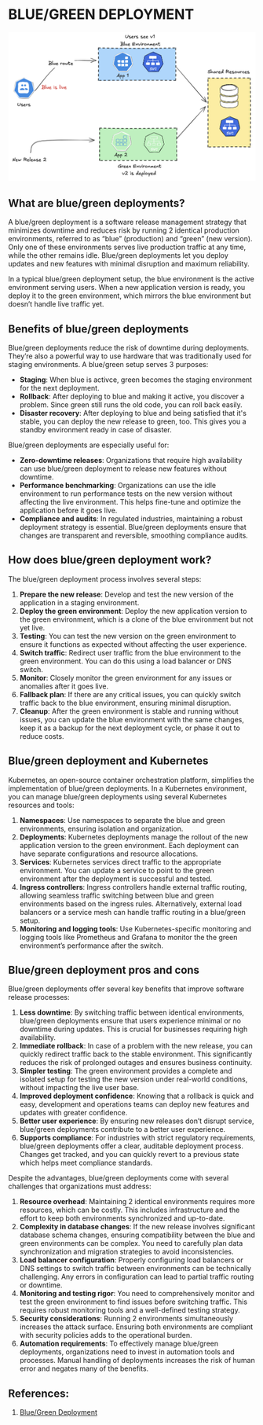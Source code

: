 # BLUE/GREEN DEPLOYMENT

![1761756883993](image/bluegreen_deployment/1761756883993.png)

## What are blue/green deployments?

A blue/green deployment is a software release management strategy that minimizes downtime and reduces risk by running 2 identical production environments, referred to as “blue” (production) and “green” (new version). Only one of these environments serves live production traffic at any time, while the other remains idle. Blue/green deployments let you deploy updates and new features with minimal disruption and maximum reliability.

In a typical blue/green deployment setup, the blue environment is the active environment serving users. When a new application version is ready, you deploy it to the green environment, which mirrors the blue environment but doesn’t handle live traffic yet.

## Benefits of blue/green deployments

Blue/green deployments reduce the risk of downtime during deployments. They’re also a powerful way to use hardware that was traditionally used for staging environments. A blue/green setup serves 3 purposes:

- __Staging__: When blue is activce, green becomes the staging environment for the next deployment.
- __Rollback__: After deploying to blue and making it active, you discover a problem. Since green still runs the old code,
you can roll back easily.
- __Disaster recovery__: After deploying to blue and being satisfied that it's stable, you can deploy the new release to green, too.
This gives you a standby environment ready in case of disaster.

Blue/green deployments are especially useful for:

- __Zero-downtime releases__: Organizations that require high availability can use blue/green deployment to release new features without downtime.
- __Performance benchmarking__: Organizations can use the idle environment to run performance tests on the new version without affecting the live
environment. This helps fine-tune and optimize the application before it goes live.
- __Compliance and audits__: In regulated industries, maintaining a robust deployment strategy is essential. Blue/green deployments ensure that changes are transparent and reversible, smoothing compliance audits.

## How does blue/green deployment work?

The blue/green deployment process involves several steps:

1. __Prepare the new release__: Develop and test the new version of the application in a staging environment.
2. __Deploy the green environment__: Deploy the new application version to the green environment, which is a clone
of the blue environment but not yet live.
3. __Testing__: You can test the new version on the green environment to ensure it functions as expected without affecting
the user experience.
4. __Switch traffic__: Redirect user traffic from the blue environment to the green environment. You can do this using a load balancer or 
DNS switch.
5. __Monitor__: Closely monitor the green environment for any issues or anomalies after it goes live.
6. __Fallback plan__: If there are any critical issues, you can quickly switch traffic back to the blue environment, ensuring
minimal disruption.
7. __Cleanup__: After the green environment is stable and running without issues, you can update the blue environment with
the same changes, keep it as a backup for the next deployment cycle, or phase it out to reduce costs.

## Blue/green deployment and Kubernetes

Kubernetes, an open-source container orchestration platform, simplifies the implementation of blue/green deployments. In a Kubernetes environment, you can manage blue/green deployments using several Kubernetes resources and tools:

1. __Namespaces__: Use namespaces to separate the blue and green environments, ensuring isolation and organization.
2. __Deployments__: Kubernetes deployments manage the rollout of the new application version to the green environment. Each deployment can have separate configurations and resource allocations.
3. __Services__: Kubernetes services direct traffic to the appropriate environment. You can update a service to point to the green environment after the deployment is successful and tested.
4. __Ingress controllers__: Ingress controllers handle external traffic routing, allowing seamless traffic switching between blue and green environments based on the ingress rules. Alternatively, external load balancers or a service mesh can handle traffic routing in a blue/green setup.
5. __Monitoring and logging tools__: Use Kubernetes-specific monitoring and logging tools like Prometheus and Grafana to monitor the the green environment’s performance after the switch.

## Blue/green deployment pros and cons

Blue/green deployments offer several key benefits that improve software release processes:

1. __Less downtime__: By switching traffic between identical environments, blue/green deployments ensure that users experience minimal or no downtime during updates. This is crucial for businesses requiring high availability.
2. __Immediate rollback__: In case of a problem with the new release, you can quickly redirect traffic back to the stable environment. This significantly reduces the risk of prolonged outages and ensures business continuity.
3. __Simpler testing__: The green environment provides a complete and isolated setup for testing the new version under real-world conditions, without impacting the live user base.
4. __Improved deployment confidence__: Knowing that a rollback is quick and easy, development and operations teams can deploy new features and updates with greater confidence.
5. __Better user experience__: By ensuring new releases don’t disrupt service, blue/green deployments contribute to a better user experience.
6. __Supports compliance__: For industries with strict regulatory requirements, blue/green deployments offer a clear, auditable deployment process. Changes get tracked, and you can quickly revert to a previous state which helps meet compliance standards.

Despite the advantages, blue/green deployments come with several challenges that organizations must address:

1. __Resource overhead__: Maintaining 2 identical environments requires more resources, which can be costly. This includes infrastructure and the effort to keep both environments synchronized and up-to-date.
2. __Complexity in database changes__: If the new release involves significant database schema changes, ensuring compatibility between the blue and green environments can be complex. You need to carefully plan data synchronization and migration strategies to avoid inconsistencies.
3. __Load balancer configuration__: Properly configuring load balancers or DNS settings to switch traffic between environments can be technically challenging. Any errors in configuration can lead to partial traffic routing or downtime.
4. __Monitoring and testing rigor__: You need to comprehensively monitor and test the green environment to find issues before switching traffic. This requires robust monitoring tools and a well-defined testing strategy.
5. __Security considerations__: Running 2 environments simultaneously increases the attack surface. Ensuring both environments are compliant with security policies adds to the operational burden.
6. __Automation requirements__: To effectively manage blue/green deployments, organizations need to invest in automation tools and processes. Manual handling of deployments increases the risk of human error and negates many of the benefits.

## References:
1. [Blue/Green Deployment](https://octopus.com/devops/software-deployments/blue-green-deployment/)